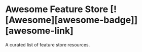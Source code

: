 # Awesome Feature Store [![Awesome][awesome-badge]][awesome-link]

A curated list of feature store resources.

